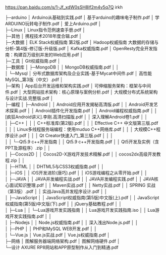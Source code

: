 https://pan.baidu.com/s/1-Jf_xdW0sSH8If2m4v5q7Q
irkh

├─arduino
│      Arduino从基础到实践.pdf
│      基于arduino的趣味电子制作.pdf
│      学ARDUINO玩转电子制作.pdf
│      爱上Arduino.pdf
│      
├─Linux
│      Linux指令范例速查手册.pdf
│      
├─其他
│      携程技术2018年度合辑.pdf
│      
├─大数据
│      ELK Stack权威指南  第2版.pdf
│      Hadoop权威指南 大数据的存储与分析-第4版-修订版-升级版.pdf
│      Kafka权威指南.pdf
│      OpenResty完全开发指南：构建百万级别并发的Web应用.pdf
│      
├─工具
│      Git权威指南.pdf
│      
├─数据库
│  ├─MongoDB
│  │      MongoDB权威指南.pdf
│  │      
│  └─Mysql
│          分布式数据库架构及企业实践-基于Mycat中间件.pdf
│          高性能MySQL_第3版（中文）.pdf
│          
├─架构
│      App后台开发运维和架构实践.pdf
│      可伸缩服务架构：框架与中间件.pdf
│      大型网站技术架构：核心原理与案例分析.pdf
│      大规模分布式系统架构与设计实战.完整版.pdf
│      
├─编程
│  ├─Android
│  │      Android应用开发揭秘高清版.pdf
│  │      Android开发艺术探索.pdf
│  │      Android插件化开发指南.pdf
│  │      Android编程权威指南.pdf
│  │      [疯狂Android讲义].李刚.高清扫描版.pdf
│  │      深入理解Android卷1.pdf
│  │      
│  ├─C++
│  │  │  C++标准库(第2版).pdf
│  │  │  Effective C++ 中文版第三版.pdf
│  │  │  Linux多线程服务端编程：使用muduo C++网络库.pdf
│  │  │  大规模C++程序设计.pdf
│  │  │  Qt Creator快速入门_第三版.pdf
│  │  │  
│  │  └─Qt5.9 c++开发指南
│  │          Qt5.9 c++开发指南.pdf
│  │          Qt5开发及实例（含PPT及源程序）.zip
│  │          
│  ├─Cocos2D
│  │      Cocos2D-X游戏开发技术精解.pdf
│  │      cocos2dx高级开发教程.zip
│  │      
│  ├─HTML
│  │      DHTML5与CSS3权威指南.pdf
│  │      
│  ├─iOS
│  │      iOS开发进阶(唐巧).pdf
│  │      iOS游戏编程之从零开始.pdf
│  │      
│  ├─JAVA
│  │      JAVA并发编程实战.pdf
│  │      JAVA并发编程实践.pdf
│  │      JAVA核心面试知识整理.pdf
│  │      Maven实战.pdf
│  │      Netty实战.pdf
│  │      SPRING 实战（第3版）.pdf
│  │      实战Java高并发程序设计.pdf
│  │      
│  ├─JavaScript
│  │      JavaScript权威指南(第5版)中文版(上).pdf
│  │      JavaScript权威指南(第5版)中文版(下).pdf
│  │      jQuery基础教程.pdf
│  │      
│  ├─Lua
│  │  └─Lua游戏开发实践指南
│  │          Lua游戏开发实践指南.iso
│  │          Lua游戏开发实践指南.pdf
│  │          
│  ├─Nodejs
│  │      Node.js权威指南.pdf
│  │      深入浅出Node.js.pdf
│  │      
│  ├─PHP
│  │      PHP和MySQL WEB开发.pdf
│  │      
│  └─Vue.js
│          Vue.js实战.pdf
│          Vue.js权威指南.pdf
│          
├─网络
│      图解服务器端网络架构.pdf
│      图解网络硬件.pdf
│      
└─设计
        AXURE RP8网站和APP原型制作从入门到精通.pdf
        
